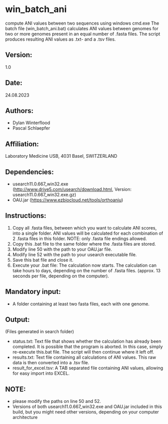 # win_batch_ani
compute ANI values between two sequences using windows cmd.exe
The batch file (win_batch_ani.bat) calculates ANI values between genomes for two or more genomes present in an equal number of .fasta files. The script produces resulting ANI values as .txt- and a .tsv files.

## Version:
1.0

## Date:
24.08.2023

## Authors:
- Dylan Winterflood
- Pascal Schlaepfer

## Affiliation:
Laboratory Medicine USB, 4031 Basel, SWITZERLAND

## Dependencies:
- usearch11.0.667_win32.exe (http://www.drive5.com/usearch/download.html, Version: usearch11.0.667_win32.exe.gz)
- OAU.jar (https://www.ezbiocloud.net/tools/orthoaniu)

## Instructions:
1. Copy all .fasta files, between which you want to calculate ANI scores, into a single folder. ANI values will be calculated for each combination of 2 .fasta files in this folder. NOTE: only .fasta file endings allowed.
2. Copy this .bat file to the same folder where the .fasta files are stored.
3. Modify line 50 with the path to your OAU.jar file.
4. Modify line 52 with the path to your usearch executable file.
5. Save this bat file and close it.
6. Execute your .bat file: The calculation now starts. The calculation can take hours to days, depending on the number of .fasta files. (approx. 13 seconds per file, depending on the computer).

## Mandatory input: 
- A folder containing at least two fasta files, each with one genome.

## Output:
(Files generated in search folder)
- status.txt: Text file that shows whether the calculation has already been completed. It is possible that the program is aborted. In this case, simply re-execute this.bat file. The script will then continue where it left off.
- results.txt: Text file containing all calculations of ANI values. This raw data is then converted into a .tsv file.
- result_for_excel.tsv: A TAB separated file containing ANI values, allowing for easy import into EXCEL.

## NOTE:
- please modify the paths on line 50 and 52.
- Versions of both usearch11.0.667_win32.exe and OAU.jar included in this build, but you might need other versions, depending on your computer architecture
